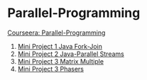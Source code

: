 # Parallel-Programming

<a href="https://www.coursera.org/learn/parallel-programming-in-java/home/welcome">Courseera: Parallel-Programming</a>

1. <a href="https://www.coursera.org/learn/parallel-programming-in-java/supplement/aXTS6/mini-project-1-reciprocal-array-sum-using-the-java-fork-join-framework"> Mini Project 1 Java Fork-Join </a>
2. <a href="https://www.coursera.org/learn/parallel-programming-in-java/supplement/UfGDN/mini-project-2-analyzing-student-statistics-using-java-parallel-streams"> Mini Project 2 Java-Parallel Streams</a>
3. <a href="https://www.coursera.org/learn/parallel-programming-in-java/supplement/PRuxj/mini-project-3-parallelizing-matrix-matrix-multiply-using-loop-parallelism"> Mini Project 3 Matrix Multiple </a>
4. <a href="https://www.coursera.org/learn/parallel-programming-in-java/supplement/j9xiZ/mini-project-4-using-phasers-to-optimize-data-parallel-applications"> Mini Project 3 Phasers</a>
